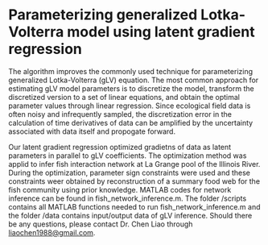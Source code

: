 # Parameterizing generalized Lotka-Volterra model using latent gradient regression
The algorithm improves the commonly used technique for parameterizing generalized Lotka-Volterra (gLV) equation. The most common approach for estimating gLV model parameters is to discretize the model, transform the discretized version to a set of linear equations, and obtain the optimal parameter values through linear regression. Since ecological field data is often noisy and infrequently sampled, the discretization error in the calculation of time derivatives of data can be amplified by the uncertainty associated with data itself and propogate forward. 

Our latent gradient regression optimized gradietns of data as latent parameters in parallel to gLV coefficients. The optimization method was applid to infer fish interaction network at La Grange pool of the Illinois River. During the optimization, parameter sign constraints were used and these constraints weer obtained by reconstruction of a summary food web for the fish community using prior knowledge. MATLAB codes for network inference can be found in fish_network_inference.m. The folder /scripts contains all MATLAB functions needed to run fish_network_inference.m and the folder /data contains input/output data of gLV inference. Should there be any questions, please contact Dr. Chen Liao through liaochen1988@gmail.com.
